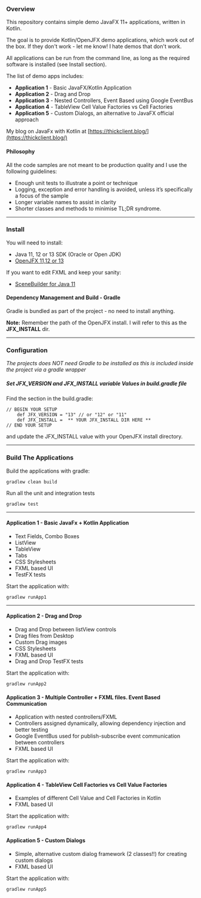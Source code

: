 ### Overview

This repository contains simple demo JavaFX 11+ applications, written
in Kotlin. 

The goal is to provide Kotlin/OpenJFX demo applications, which work out of the box. 
If they don't work - let me know! I hate demos that don't work.

All applications can be run from the command line, as long as the required software
is installed (see Install section).

The list of demo apps includes:

  * **Application 1** -  Basic JavaFX/Kotlin Application
  * **Application 2** -  Drag and Drop
  * **Application 3** -  Nested Controllers, Event Based using Google EventBus
  * **Application 4** -  TableView Cell Value Factories vs Cell Factories
  * **Application 5** -  Custom Dialogs, an alternative to JavaFX official approach
  
  
My blog on JavaFx with Kotlin at [https://thickclient.blog/](https://thickclient.blog/)

#### Philosophy
All the code samples are not meant to be production quality and I use the following guidelines:

* Enough unit tests to illustrate a point or technique
* Logging, exception and error handling is avoided, unless it’s specifically a focus of the sample
* Longer variable names to assist in clarity
* Shorter classes and methods to minimise TL;DR syndrome.
---
### Install
You will need to install:

* Java 11, 12 or 13 SDK (Oracle or Open JDK)
* [OpenJFX 11,12 or 13](https://gluonhq.com/products/javafx/)

If you want to edit FXML and keep your sanity:

* [SceneBuilder for Java 11](https://gluonhq.com/products/scene-builder/)


#### Dependency Management and Build - Gradle

Gradle is bundled as part of the project - no need to install anything.

**Note:** Remember the path of the OpenJFX install. I will refer to this as the **JFX_INSTALL** dir.

---
### Configuration

*The projects does NOT need Gradle to be installed as this is included inside the project via a gradle wrapper*

##### Set JFX_VERSION and JFX_INSTALL variable Values in build.gradle file

Find the section in the build.gradle:

    
    // BEGIN YOUR SETUP
        def JFX_VERSION = "13" // or "12" or "11"
        def JFX_INSTALL =  ** YOUR JFX_INSTALL DIR HERE ** 
    // END YOUR SETUP

and update the JFX_INSTALL value with your OpenJFX install directory.

---
### Build The Applications

Build the applications with gradle:

    gradlew clean build


Run all the unit and integration tests

    gradlew test
    
---
#### Application 1 - Basic JavaFx + Kotlin Application

* Text Fields, Combo Boxes
* ListView
* TableView
* Tabs
* CSS Stylesheets
* FXML based UI
* TestFX tests

Start the application with:

    gradlew runApp1
    

---
#### Application 2 - Drag and Drop

* Drag and Drop between listView controls
* Drag files from Desktop
* Custom Drag images 
* CSS Stylesheets
* FXML based UI
* Drag and Drop TestFX tests

Start the application with:

    gradlew runApp2
    
    
#### Application 3 - Multiple Controller + FXML files. Event Based Communication

* Application with nested controllers/FXML
* Controllers assigned dynamically, allowing dependency injection and better testing
* Google EventBus used for publish-subscribe event communication between controllers
* FXML based UI

Start the application with:

    gradlew runApp3    


#### Application 4 - TableView Cell Factories vs Cell Value Factories

* Examples of different Cell Value and Cell Factories in Kotlin
* FXML based UI

Start the application with:

    gradlew runApp4

#### Application 5 - Custom Dialogs

* Simple, alternative custom dialog framework (2 classes!!) for creating custom dialogs 
* FXML based UI

Start the application with:

    gradlew runApp5
